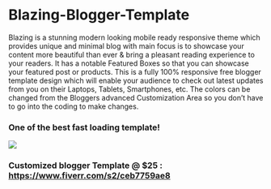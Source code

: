 # Blazing-Blogger-Template
Blazing is a stunning modern looking mobile ready responsive theme which provides unique and minimal blog with main focus is to showcase your content more beautiful than ever &amp; bring a pleasant reading experience to your readers. It has a notable Featured Boxes so that you can showcase your featured post or products. This is a fully 100% responsive free blogger template design which will enable your audience to check out latest updates from you on their Laptops, Tablets, Smartphones, etc. The colors can be changed from the Bloggers advanced Customization Area so you don’t have to go into the coding to make changes.

<h3>One of the best fast loading template!</h3>
<img src="https://scontent.fpnq7-1.fna.fbcdn.net/v/t1.0-9/95933650_578812739404251_9183534260974256128_o.jpg?_nc_cat=103&_nc_sid=8024bb&_nc_ohc=QiQa4-IEDMQAX9v1a2A&_nc_ht=scontent.fpnq7-1.fna&oh=188dd1a12be30174a7f17acd7b840250&oe=5ED658FD">


<h3>Customized blogger Template @ $25 : <a href="https://www.fiverr.com/s2/ceb7759ae8" target="_blank">https://www.fiverr.com/s2/ceb7759ae8</a></h3>
